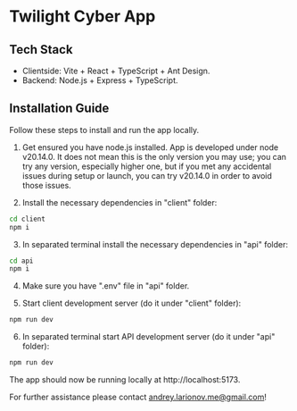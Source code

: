 # Twilight Cyber App

## Tech Stack

- Clientside: Vite + React + TypeScript + Ant Design.
- Backend: Node.js + Express + TypeScript.

## Installation Guide

Follow these steps to install and run the app locally.

1. Get ensured you have node.js installed. App is developed under node v20.14.0. It does not mean this is the only version you may use; you can try any version, especially higher one, but if you met any accidental issues during setup or launch, you can try v20.14.0 in order to avoid those issues.

2. Install the necessary dependencies in "client" folder:

```bash
cd client
npm i
```

3. In separated terminal install the necessary dependencies in "api" folder:

```bash
cd api
npm i
```

4. Make sure you have ".env" file in "api" folder.

5. Start client development server (do it under "client" folder):

```bash
npm run dev
```

6. In separated terminal start API development server (do it under "api" folder):

```bash
npm run dev
```

The app should now be running locally at http://localhost:5173.

For further assistance please contact andrey.larionov.me@gmail.com!

